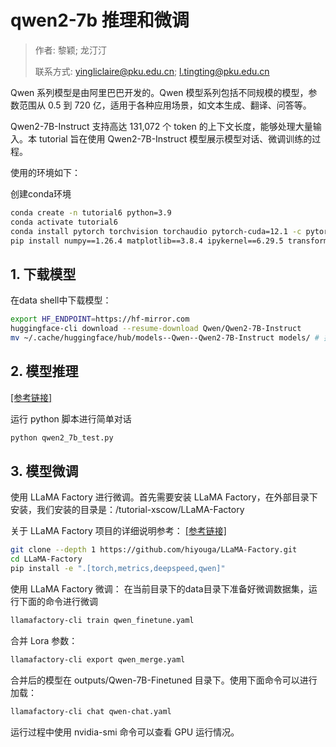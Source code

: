 # qwen2-7b 推理和微调 

> 作者: 黎颖; 龙汀汀
>
> 联系方式: yingliclaire@pku.edu.cn;   l.tingting@pku.edu.cn


Qwen 系列模型是由阿里巴巴开发的。Qwen 模型系列包括不同规模的模型，参数范围从 0.5 到 720 亿，适用于各种应用场景，如文本生成、翻译、问答等。

Qwen2-7B-Instruct 支持高达 131,072 个 token 的上下文长度，能够处理大量输入。本 tutorial 旨在使用 Qwen2-7B-Instruct 模型展示模型对话、微调训练的过程。

使用的环境如下：

创建conda环境

```bash
conda create -n tutorial6 python=3.9
conda activate tutorial6
conda install pytorch torchvision torchaudio pytorch-cuda=12.1 -c pytorch -c nvidia
pip install numpy==1.26.4 matplotlib==3.8.4 ipykernel==6.29.5 transformers==4.42.4
```

## 1. 下载模型

在data shell中下载模型：

```bash
export HF_ENDPOINT=https://hf-mirror.com
huggingface-cli download --resume-download Qwen/Qwen2-7B-Instruct
mv ~/.cache/huggingface/hub/models--Qwen--Qwen2-7B-Instruct models/ # 把模型移动到自定义的目录下
```

## 2. 模型推理

<!-- TODO 模型路径需要修改，除此以外，其余部分的模型路径均需要检查 -->

[[参考链接]](https://huggingface.co/Qwen/Qwen2-7B-Instruct)

运行 python 脚本进行简单对话

```bash
python qwen2_7b_test.py
```

## 3. 模型微调

使用 LLaMA Factory 进行微调。首先需要安装 LLaMA Factory，在外部目录下安装，我们安装的目录是：/tutorial-xscow/LLaMA-Factory

关于 LLaMA Factory 项目的详细说明参考： [[参考链接]](https://github.com/hiyouga/LLaMA-Factory)

```bash
git clone --depth 1 https://github.com/hiyouga/LLaMA-Factory.git
cd LLaMA-Factory
pip install -e ".[torch,metrics,deepspeed,qwen]"
```

使用 LLaMA Factory 微调：
在当前目录下的data目录下准备好微调数据集，运行下面的命令进行微调

```bash
llamafactory-cli train qwen_finetune.yaml
```

合并 Lora 参数：

```bash
llamafactory-cli export qwen_merge.yaml
```

合并后的模型在 outputs/Qwen-7B-Finetuned 目录下。使用下面命令可以进行加载：

```bash
llamafactory-cli chat qwen-chat.yaml
```

运行过程中使用 nvidia-smi 命令可以查看 GPU 运行情况。


